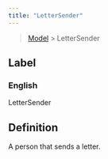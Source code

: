 ```yaml
---
title: "LetterSender"
---
```


> [Model](../../) > LetterSender

## Label

### English
LetterSender


## Definition
A person that sends a letter. 


    
